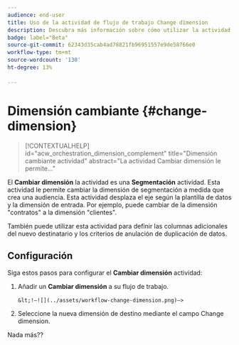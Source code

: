 ```yaml
---
audience: end-user
title: Uso de la actividad de flujo de trabajo Change dimension
description: Descubra más información sobre cómo utilizar la actividad del flujo de trabajo Cambiar dimensión
badge: label="Beta"
source-git-commit: 62343d35cab4ad78821fb96951557e9de58766e0
workflow-type: tm+mt
source-wordcount: '130'
ht-degree: 13%

---
```



# Dimensión cambiante {#change-dimension}

>[!CONTEXTUALHELP]
>id="acw_orchestration_dimension_complement"
>title="Dimensión cambiante actividad"
>abstract="La actividad Cambiar dimensión le permite..."

El **Cambiar dimensión** la actividad es una **Segmentación** actividad. Esta actividad le permite cambiar la dimensión de segmentación a medida que crea una audiencia. Esta actividad desplaza el eje según la plantilla de datos y la dimensión de entrada. Por ejemplo, puede cambiar de la dimensión &quot;contratos&quot; a la dimensión &quot;clientes&quot;.

También puede utilizar esta actividad para definir las columnas adicionales del nuevo destinatario y los criterios de anulación de duplicación de datos.

## Configuración

Siga estos pasos para configurar el **Cambiar dimensión** actividad:

1. Añadir un **Cambiar dimensión** a su flujo de trabajo.

       &lt;!—![](../assets/workflow-change-dimension.png)—>
   
1. Seleccione la nueva dimensión de destino mediante el campo Change dimension.

Nada más??